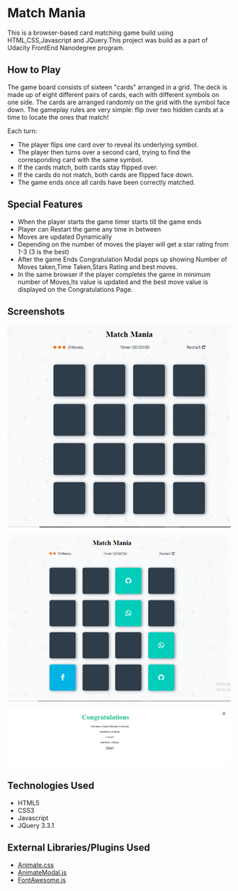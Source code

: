 # Match Mania

This is a browser-based card matching game build using HTML,CSS,Javascript and JQuery.This project was build as a part of Udacity FrontEnd Nanodegree program.

## How to Play

The game board consists of sixteen "cards" arranged in a grid. The deck is made up of eight different pairs of cards, each with different symbols on one side. The cards are arranged randomly on the grid with the symbol face down. The gameplay rules are very simple: flip over two hidden cards at a time to locate the ones that match!

Each turn:

 * The player flips one card over to reveal its underlying symbol.
 * The player then turns over a second card, trying to find the corresponding card with the same symbol.
 * If the cards match, both cards stay flipped over.
 * If the cards do not match, both cards are flipped face down.
 * The game ends once all cards have been correctly matched.

## Special Features

 * When the player starts the game timer starts till the game ends
 * Player can Restart the game any time in between
 * Moves are updated Dynamically
 * Depending on the number of moves the player will get a star rating from 1-3 (3 is the best)
 * After the game Ends Congratulation Modal pops up showing Number of Moves taken,Time Taken,Stars Rating and best moves.
 * In the same browser if the player completes the game in minimum number of Moves,Its value is updated  and the best move value is displayed on the Congratulations Page.

 ## Screenshots

![Start Game](screenshots/startgame.PNG)

![Game](screenshots/game.PNG)

![Game Finished](screenshots/gamefinished.PNG )


 ## Technologies Used

 * HTML5
 * CSS3
 * Javascript
 * JQuery 3.3.1

 ## External Libraries/Plugins Used
 * [Animate.css](https://daneden.github.io/animate.css/)
 * [AnimateModal.js](http://joaopereirawd.github.io/animatedModal.js/)
 * [FontAwesome.js](https://fontawesome.com/)



